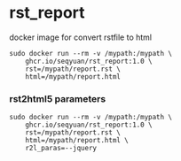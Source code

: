 # rst_report
docker image for convert rstfile to html

```shell
sudo docker run --rm -v /mypath:/mypath \
	ghcr.io/seqyuan/rst_report:1.0 \
	rst=/mypath/report.rst \
	html=/mypath/report.html
```

### rst2html5 parameters
```shell
sudo docker run --rm -v /mypath:/mypath \
	ghcr.io/seqyuan/rst_report:1.0 \
	rst=/mypath/report.rst \
	html=/mypath/report.html \
	r2l_paras=--jquery
```
